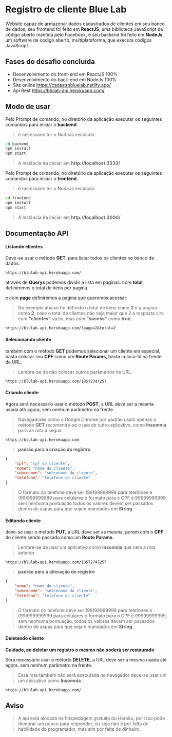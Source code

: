 # Registro de cliente Blue Lab

Website capaz de armazenar dados cadastrados de clientes em seu banco de dados, seu frontend foi feito em **ReactJS**, uma biblioteca JavaScript de código aberto mantida pelo Facebook, e seu backend foi feito em **NodeJs**, um software de código aberto, multiplataforma, que executa códigos JavaScript.

## Fases do desafio concluída

- Desenvolvimento do front-end em ReactJS 100%
- Desenvolvimento do back-end em NodeJs 100%
- Site online https://cadastrobluelab.netlify.app/
- Api Rest https://blulab-api.herokuapp.com/

## Modo de usar

Pelo Prompt de comando, no diretório da aplicação executar os seguintes comandos para iniciar o **backend**.

> é necessário ter o NodeJs instalado.

```cmd
cd backend
npm install
npm start
```

> A instância ira iniciar em **http://localhost:3333/**

Pelo Prompt de comando, no diretório da aplicação executar os seguintes comandos para iniciar o **frontend**.

> é necessário ter o NodeJs instalado.

```cmd
cd frontend
npm install
npm start
```

> A instância ira iniciar em **http://localhost:3000/**

## Documentação API

#### Listando clientes

Deve-se usar o método **GET**, para listar todos os clientes no banco de dados.

```http
https://blulab-api.herokuapp.com/
```

através de **Querys** podemos dividir a lista em paginas.
com **total** definiremos o total de itens por pagina.

e com **page** definiremos a pagina que queremos acessar.

> No exemplo abaixo foi definido o total de itens como **2** e a pagina como **2**, caso o total de clientes não seja maior que 2 a resposta vira com **"clientes"** vazio, mas com **"sucess"** como **true**.

```http
https://blulab-api.herokuapp.com/?page=2&total=2
```

#### Selecionando cliente

também com o método **GET** podemos selecionar um cliente em especial, basta colocar seu **CPF** como um **Route Params**, basta coloca-ló na frente da URL.

> Lembre-se de não colocar outros parâmetros na URL.

```http
https://blulab-api.herokuapp.com/18572747257
```

#### Criando  cliente
Agora será necessário usar o método **POST**, a URL deve ser a mesma usada até agora, sem nenhum parâmetro na frente.

> Navegadores como o Google Chrome por padrão usam apenas o método **GET**
> recomenda-se o uso de outro aplicativo, como **Insomnia** para as rota a seguir.

```http
https://blulab-api.herokuapp.com
```

>**padrão para a criação do registro**

```json
{
	"cpf": "cpf do cliente",
	"nome": "nome do cliente",
	"sobrenome": "sobrenome do cliente",
	"telefone": "telefone do cliente"
}
```
> O formato do telefone deve ser (99)99999999 para telefones 
> e (99)999999999 para celulares
> o formato para o CPF é 99999999999, sem nenhuma pontuação
> todos os valores devem ser passados dentro de aspas 
> para que sejam mandados em **String**.

#### Editando  cliente
deve-se usar o método **PUT**, a URL deve ser as mesma, porem com o **CPF** do cliente sendo passado como um  **Route Params**.

>Lembre-se de usar um aplicativo como **Insomnia** que nem a rota anterior

```http
https://blulab-api.herokuapp.com/18572747257
```

>**padrão para a alteração do registro**

```json
{
	"nome": "nome do cliente",
	"sobrenome": "sobrenome do cliente",
	"telefone": "telefone do cliente"
}
```

> O formato do telefone deve ser (99)99999999 para telefones 
> e (99)999999999 para celulares
> o formato para o CPF é 99999999999, sem nenhuma pontuação,
> todos os valores devem ser passados dentro de aspas 
> para que sejam mandados em **String**.

#### Deletando  cliente

**Cuidado, ao deletar um registro o mesmo não poderá ser restaurado**

Será necessário usar o método **DELETE**, a URL deve ser a mesma usada até agora, sem nenhum parâmetro na frente.
>Essa rota também não será executada no navegador
>deve-se usar um um aplicativo como  **Insomnia** .
```http
https://blulab-api.herokuapp.com/
```



## Aviso
>A api está alocada na hospedagem gratuita do Heroku, por isso pode demorar um pouco para responder, ou seja não é por falta de habilidade do programador, mas sim por falta de dinheiro.

